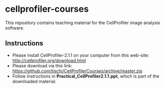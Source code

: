 # cellprofiler-courses

This repository contains teaching material for the CellProfiler image analysis software.

## Instructions

- Please install CellProfiler-2.1.1 on your computer from this web-site: http://cellprofiler.org/download.html
- Please download via this link: https://github.com/tischi/CellProfilerCourses/archive/master.zip
- Follow instructions in __Practical_CellProfiler2.1.1.ppt__, which is part of the downloaded material.
